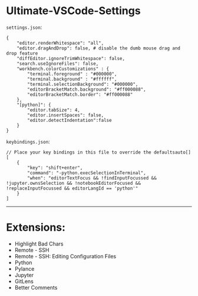 # Ultimate-VSCode-Settings

`settings.json`:
```
{
    "editor.renderWhitespace": "all",
    "editor.dragAndDrop": false, # disable the dumb mouse drag and drop feature
    "diffEditor.ignoreTrimWhitespace": false,
    "search.useIgnoreFiles": false,
    "workbench.colorCustomizations" : {
        "terminal.foreground" : "#000000",
        "terminal.background" : "#ffffff",
        "terminal.selectionBackground": "#000000",
        "editorBracketMatch.background": "#ff000088",
        "editorBracketMatch.border": "#ff000088"
    },
    "[python]": {
        "editor.tabSize": 4,
        "editor.insertSpaces": false,
        "editor.detectIndentation":false
    }
}
```

`keybindings.json`:
```
// Place your key bindings in this file to override the defaultsauto[]
[
    {
        "key": "shift+enter",
        "command": "-python.execSelectionInTerminal",
        "when": "editorTextFocus && !findInputFocussed && !jupyter.ownsSelection && !notebookEditorFocused && !replaceInputFocussed && editorLangId == 'python'"
    }
]
```

---

# Extensions:
- Highlight Bad Chars
- Remote - SSH
- Remote - SSH: Editing Configuration Files
- Python
- Pylance
- Jupyter
- GitLens
- Better Comments
